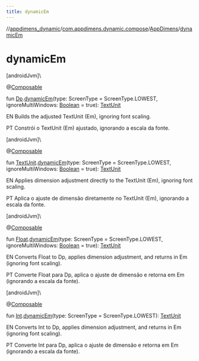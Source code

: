 ```yaml
---
title: dynamicEm
---
```

//[appdimens_dynamic](../../../index.html)/[com.appdimens.dynamic.compose](../index.html)/[AppDimens](index.html)/[dynamicEm](dynamic-em.html)



# dynamicEm



[androidJvm]\




@[Composable](https://developer.android.com/reference/kotlin/androidx/compose/runtime/Composable.html)



fun [Dp](https://developer.android.com/reference/kotlin/androidx/compose/ui/unit/Dp.html).[dynamicEm](dynamic-em.html)(type: ScreenType = ScreenType.LOWEST, ignoreMultiWindows: [Boolean](https://kotlinlang.org/api/core/kotlin-stdlib/kotlin/-boolean/index.html) = true): [TextUnit](https://developer.android.com/reference/kotlin/androidx/compose/ui/unit/TextUnit.html)



EN Builds the adjusted TextUnit (Em), ignoring font scaling.



PT Constrói o TextUnit (Em) ajustado, ignorando a escala da fonte.





[androidJvm]\




@[Composable](https://developer.android.com/reference/kotlin/androidx/compose/runtime/Composable.html)



fun [TextUnit](https://developer.android.com/reference/kotlin/androidx/compose/ui/unit/TextUnit.html).[dynamicEm](dynamic-em.html)(type: ScreenType = ScreenType.LOWEST, ignoreMultiWindows: [Boolean](https://kotlinlang.org/api/core/kotlin-stdlib/kotlin/-boolean/index.html) = true): [TextUnit](https://developer.android.com/reference/kotlin/androidx/compose/ui/unit/TextUnit.html)



EN Applies dimension adjustment directly to the TextUnit (Em), ignoring font scaling.



PT Aplica o ajuste de dimensão diretamente no TextUnit (Em), ignorando a escala da fonte.





[androidJvm]\




@[Composable](https://developer.android.com/reference/kotlin/androidx/compose/runtime/Composable.html)



fun [Float](https://kotlinlang.org/api/core/kotlin-stdlib/kotlin/-float/index.html).[dynamicEm](dynamic-em.html)(type: ScreenType = ScreenType.LOWEST, ignoreMultiWindows: [Boolean](https://kotlinlang.org/api/core/kotlin-stdlib/kotlin/-boolean/index.html) = true): [TextUnit](https://developer.android.com/reference/kotlin/androidx/compose/ui/unit/TextUnit.html)



EN Converts Float to Dp, applies dimension adjustment, and returns in Em (ignoring font scaling).



PT Converte Float para Dp, aplica o ajuste de dimensão e retorna em Em (ignorando a escala da fonte).





[androidJvm]\




@[Composable](https://developer.android.com/reference/kotlin/androidx/compose/runtime/Composable.html)



fun [Int](https://kotlinlang.org/api/core/kotlin-stdlib/kotlin/-int/index.html).[dynamicEm](dynamic-em.html)(type: ScreenType = ScreenType.LOWEST): [TextUnit](https://developer.android.com/reference/kotlin/androidx/compose/ui/unit/TextUnit.html)



EN Converts Int to Dp, applies dimension adjustment, and returns in Em (ignoring font scaling).



PT Converte Int para Dp, aplica o ajuste de dimensão e retorna em Em (ignorando a escala da fonte).



